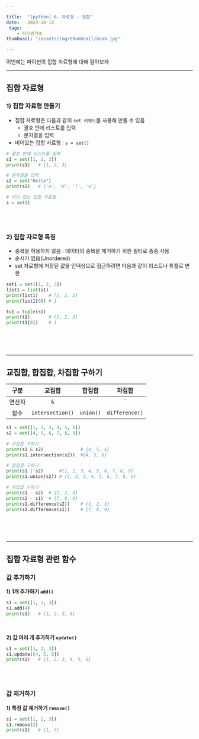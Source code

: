 ```yaml
---

title:  "[python] 6. 자료형 - 집합"
date:   2024-10-13
 tags:
    - 파이썬기초
thumbnail: "/assets/img/thumbnail/book.jpg"

---
```

이번에는 파이썬의 집합 자료형에 대해 알아보자



---

## **집합 자료형**
### **1) 집합 자료형 만들기**
* 집합 자료형은 다음과 같이 `set 키워드`를 사용해 만들 수 있음
	* 괄호 안에 리스트를 입력
	* 문자열을 입력
* 비어있는 집합 자료형 : `s = set()`

```py
# 괄호 안에 리스트를 입력
s1 = set([1, 2, 3])
print(s1)	# {1, 2, 3}

# 문자열을 입력
s2 = set("Hello")
print(s2)	# {'e', 'H', 'l', 'o'}

# 비어 있는 집합 자료형
s = set()
```

<br>
<br>

### **2) 집합 자료형 특징**
* 중복을 허용하지 않음 : 데이터의 중복을 제거하기 위한 필터로 종종 사용
* 순서가 없음(Unordered)
* set 자료형에 저장된 값을 인덱싱으로 접근하려면 다음과 같이 리스트나 튜플로 변환

```py
set1 = set([1, 2, 3])
list1 = list(s1)
print(list1)	# [1, 2, 3]
print(list1[0])	# 1

tu1 = tuple(s1)
print(t1)		# (1, 2, 3)
print(t1[0])	# 1
```


<br>
<br>
<br>

---

## 교집합, 합집합, 차집합 구하기
|구분|교집합|합집합|차집합|
|:---:|:---:|:---:|:---:|
|연산자|`&`|`|`|`-`|
|함수|`intersection()`|`union()`|`difference()`|

```py
s1 = set([1, 2, 3, 4, 5, 6])
s2 = set([4, 5, 6, 7, 8, 9])

# 교집합 구하기
print(s1 & s2)				# {4, 5, 6}
print(s1.intersection(s2))	#{4, 5, 6}

# 합집합 구하기
print(s1 | s2)		#{1, 2, 3, 4, 5, 6, 7, 8, 9}
print(s1.union(s2))	# {1, 2, 3, 4, 5, 6, 7, 8, 9}

# 차집합 구하기
print(s1 - s2)	# {1, 2, 3}
print(s2 - s1)	# {7, 8, 9}
print(s1.difference(s2))	# {1, 2, 3}
print(s2.difference(s1))	# {7, 8, 9}
```

<br>
<br>
<br>


---

## 집합 자료형 관련 함수

### 값 추가하기
**1) 1개 추가하기  `add()`**

```py
s1 = set([1, 2, 3])
s1.add(4)
print(s1)	# {1, 2, 3, 4}

```

<br>

**2) 값 여러 개 추가하기 `update()`**

```py
s1 = set([1, 2, 3])
s1.update([4, 5, 6])
print(s1)	# {1, 2, 3, 4, 5, 6}
```

<br>
<br>

### 값 제거하기 
**1) 특정 값 제거하기 `remove()`**

```py
s1 = set([1, 2, 3])
s1.remove(2)
print(s1)	# {1, 3}
```
